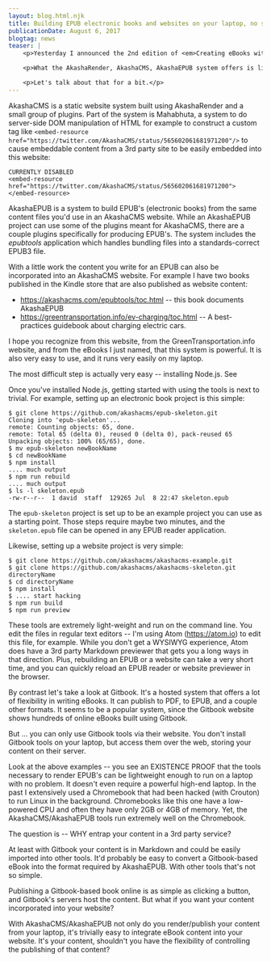 ```yaml
---
layout: blog.html.njk
title: Building EPUB electronic books and websites on your laptop, no server-side tools required
publicationDate: August 6, 2017
blogtag: news
teaser: |
    <p>Yesterday I announced the 2nd edition of <em>Creating eBooks with Markdown and Open Source Tools</em> is available on the Amazon Kindle store, and will be available on other marketplaces soon.  I also tangentially talked about the lack of other tools with similar capabilities.  It seems from my incomplete survey of the market that software to create EPUB's or static HTML websites usually require either an installed server-side rendering system, or else a heavy-weight WYSIWYG desktop-publishing application.  </p>

    <p>What the AkashaRender, AkashaCMS, AkashaEPUB system offers is lightweight tools that run on your laptop yet produce websites or EPUB's built using the latest web techniques. </p>

    <p>Let's talk about that for a bit.</p>
---
```


AkashaCMS is a static website system built using AkashaRender and a small group of plugins.  Part of the system is Mahabhuta, a system to do server-side DOM manipulation of HTML for example to construct a custom tag like `<embed-resource href="https://twitter.com/AkashaCMS/status/565602061681971200"/>` to cause embeddable content from a 3rd party site to be easily embedded into this website:

```
CURRENTLY DISABLED
<embed-resource href="https://twitter.com/AkashaCMS/status/565602061681971200"></embed-resource>
```

AkashaEPUB is a system to build EPUB's (electronic books) from the same content files you'd use in an AkashaCMS website.  While an AkashaEPUB project can use some of the plugins meant for AkashaCMS, there are a couple plugins specifically for producing EPUB's.  The system includes the _epubtools_ application which handles bundling files into a standards-correct EPUB3 file.

With a little work the content you write for an EPUB can also be incorporated into an AkashaCMS website.  For example I have two books published in the Kindle store that are also published as website content:

* https://akashacms.com/epubtools/toc.html -- this book documents AkashaEPUB
* https://greentransportation.info/ev-charging/toc.html -- A best-practices guidebook about charging electric cars.

I hope you recognize from this website, from the GreenTransportation.info website, and from the eBooks I just named, that this system is powerful.  It is also very easy to use, and it runs very easily on my laptop.

The most difficult step is actually very easy -- installing Node.js.  See [](https://akashacms.com/epubtools/2-installation.html)

Once you've installed Node.js, getting started with using the tools is next to trivial.  For example, setting up an electronic book project is this simple:

```
$ git clone https://github.com/akashacms/epub-skeleton.git
Cloning into 'epub-skeleton'...
remote: Counting objects: 65, done.
remote: Total 65 (delta 0), reused 0 (delta 0), pack-reused 65
Unpacking objects: 100% (65/65), done.
$ mv epub-skeleton newBookName
$ cd newBookName
$ npm install
.... much output
$ npm run rebuild
.... much output
$ ls -l skeleton.epub
-rw-r--r--  1 david  staff  129265 Jul  8 22:47 skeleton.epub
```

The `epub-skeleton` project is set up to be an example project you can use as a starting point.  Those steps require maybe two minutes, and the `skeleton.epub` file can be opened in any EPUB reader application.

Likewise, setting up a website project is very simple:

```
$ git clone https://github.com/akashacms/akashacms-example.git
$ git clone https://github.com/akashacms/akashacms-skeleton.git directoryName
$ cd directoryName
$ npm install
$ .... start hacking
$ npm run build
$ npm run preview
```

These tools are extremely light-weight and run on the command line.  You edit the files in regular text editors -- I'm using Atom (https://atom.io) to edit this file, for example.  While you don't get a WYSIWYG experience, Atom does have a 3rd party Markdown previewer that gets you a long ways in that direction.  Plus, rebuilding an EPUB or a website can take a very short time, and you can quickly reload an EPUB reader or website previewer in the browser.

By contrast let's take a look at Gitbook.  It's a hosted system that offers a lot of flexibility in writing eBooks.  It can publish to PDF, to EPUB, and a couple other formats.  It seems to be a popular system, since the Gitbook website shows hundreds of online eBooks built using Gitbook.

But ... you can only use Gitbook tools via their website.  You don't install Gitbook tools on your laptop, but access them over the web, storing your content on their server.

Look at the above examples -- you see an EXISTENCE PROOF that the tools necessary to render EPUB's can be lightweight enough to run on a laptop with no problem.  It doesn't even require a powerful high-end laptop.  In the past I extensively used a Chromebook that had been hacked (with Crouton) to run Linux in the background.  Chromebooks like this one have a low-powered CPU and often they have only 2GB or 4GB of memory.  Yet, the AkashaCMS/AkashaEPUB tools run extremely well on the Chromebook.

The question is -- WHY entrap your content in a 3rd party service?

At least with Gitbook your content is in Markdown and could be easily imported into other tools.  It'd probably be easy to convert a Gitbook-based eBook into the format required by AkashaEPUB.  With other tools that's not so simple.

Publishing a Gitbook-based book online is as simple as clicking a button, and Gitbook's servers host the content.  But what if you want your content incorporated into your website?

With AkashaCMS/AkashaEPUB not only do you render/publish your content from your laptop, it's trivially easy to integrate eBook content into your website.  It's your content, shouldn't you have the flexibility of controlling the publishing of that content?
